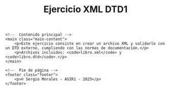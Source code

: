 <!-- 
Nombre: Sergio Morales 
Curso: ASIR1 
Fecha: 06/04/2025 
Ejercicio: XML DTD1 
-->

<!DOCTYPE html>
<html lang="es">
<head>
    <meta charset="UTF-8">
    <title>Ejercicio XML DTD1</title>
    <link rel="stylesheet" href="styles.css">
</head>
<body>
    <!--  Encabezado de la página -->
    <header class="header">
        <h1>Ejercicio XML DTD1</h1>
    </header>

    <!--  Contenido principal -->
    <main class="main-content">
        <p>Este ejercicio consiste en crear un archivo XML y validarlo con un DTD externo, cumpliendo con las normas de documentación.</p>
        <p>Archivos incluidos: <code>libro.xml</code> y <code>libro.dtd</code>.</p>
    </main>

    <!--  Pie de página -->
    <footer class="footer">
        <p>© Sergio Morales - ASIR1 - 2025</p>
    </footer>
</body>
</html>
